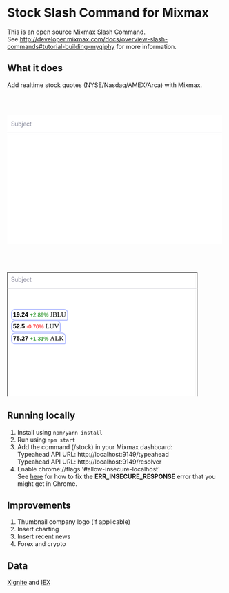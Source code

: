 # Stock Slash Command for Mixmax

This is an open source Mixmax Slash Command.<br>
See <http://developer.mixmax.com/docs/overview-slash-commands#tutorial-building-mygiphy> for more information.


## What it does

Add realtime stock quotes (NYSE/Nasdaq/AMEX/Arca) with Mixmax.

<br><br>

![typeahead](https://raw.githubusercontent.com/bohadi/mixmax-stock-slash-command/master/img/typeahead.gif)

<br><br>

![resolver](https://raw.githubusercontent.com/bohadi/mixmax-stock-slash-command/master/img/resolver.png)


## Running locally

1. Install using `npm/yarn install`
2. Run using `npm start`
3. Add the command (/stock) in your Mixmax dashboard:<br>
   Typeahead API URL: http://localhost:9149/typeahead<br>
   Typeahead API URL: http://localhost:9149/resolver
4. Enable chrome://flags '#allow-insecure-localhost'<br>
   See [here](http://developer.mixmax.com/docs/integration-api-appendix#local-development-error-neterr_insecure_response) for how to fix the **ERR_INSECURE_RESPONSE** error that you might get in Chrome.


## Improvements

1. Thumbnail company logo (if applicable)
2. Insert charting
3. Insert recent news
4. Forex and crypto


## Data

[Xignite](http://www.xignite.com/labs/typeahead#USEquities) and [IEX](https://iextrading.com/developer/docs/#quote)
